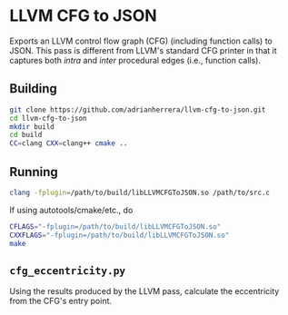 # LLVM CFG to JSON

Exports an LLVM control flow graph (CFG) (including function calls) to JSON.
This pass is different from LLVM's standard CFG printer in that it captures both
*intra* and *inter* procedural edges (i.e., function calls).

## Building

```bash
git clone https://github.com/adrianherrera/llvm-cfg-to-json.git
cd llvm-cfg-to-json
mkdir build
cd build
CC=clang CXX=clang++ cmake ..
```

## Running

```bash
clang -fplugin=/path/to/build/libLLVMCFGToJSON.so /path/to/src.c
```

If using autotools/cmake/etc., do

```bash
CFLAGS="-fplugin=/path/to/build/libLLVMCFGToJSON.so"
CXXFLAGS="-fplugin=/path/to/build/libLLVMCFGToJSON.so"
make
```

## `cfg_eccentricity.py`

Using the results produced by the LLVM pass, calculate the eccentricity from the
CFG's entry point.

